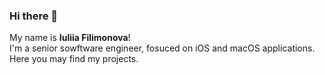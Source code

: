 
### Hi there 👋

My name is **Iuliia Filimonova**!  
I'm a senior sowftware engineer, fosuced on iOS and macOS applications.    
Here you may find my projects.

